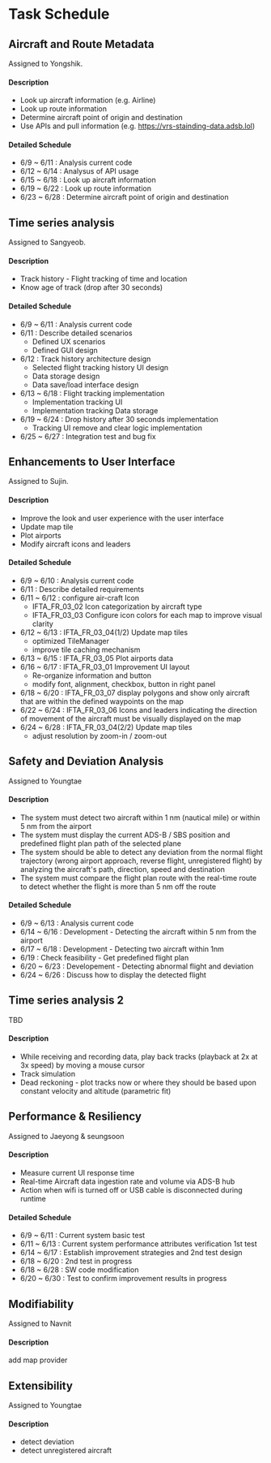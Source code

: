 # Task Schedule



## Aircraft and Route Metadata

Assigned to Yongshik.

#### Description

- Look up aircraft information (e.g. Airline)
- Look up route information
- Determine aircraft point of origin and destination
- Use APIs and pull information (e.g. https://vrs-stainding-data.adsb.lol)

#### Detailed Schedule

- 6/9 ~ 6/11 : Analysis current code
- 6/12 ~ 6/14 : Analysus of API usage
- 6/15 ~ 6/18 : Look up aircraft information
- 6/19 ~ 6/22 : Look up route information
- 6/23 ~ 6/28 : Determine aircraft point of origin and destination

## Time series analysis

Assigned to Sangyeob.

#### Description

- Track history - Flight tracking of time and location
- Know age of track (drop after 30 seconds)

#### Detailed Schedule

- 6/9 ~ 6/11 : Analysis current code
- 6/11 : Describe detailed scenarios
  - Defined UX scenarios
  - Defined GUI design
- 6/12 : Track history architecture design
  - Selected flight tracking history UI design
  - Data storage design
  - Data save/load interface design
- 6/13 ~ 6/18 : Flight tracking implementation
  - Implementation tracking UI
  - Implementation tracking Data storage
- 6/19 ~ 6/24 : Drop history after 30 seconds implementation
  - Tracking UI remove and clear logic implementation
- 6/25 ~ 6/27 : Integration test and bug fix

## Enhancements to User Interface

Assigned to Sujin.

#### Description

- Improve the look and user experience with the user interface
- Update map tile
- Plot airports
- Modify aircraft icons and leaders

#### Detailed Schedule

- 6/9 ~ 6/10 : Analysis current code
- 6/11 : Describe detailed requirements
- 6/11 ~ 6/12 : configure air-craft Icon
  - IFTA_FR_03_02 Icon categorization by aircraft type
  - IFTA_FR_03_03 Configure icon colors for each map to improve visual clarity
- 6/12 ~ 6/13 : IFTA_FR_03_04(1/2) Update map tiles
  - optimized TileManager
  - improve tile caching mechanism
- 6/13 ~ 6/15 : IFTA_FR_03_05 Plot airports data
- 6/16 ~ 6/17 : IFTA_FR_03_01	Improvement UI layout
  - Re-organize information and button
  - modify font, alignment, checkbox, button in right panel
- 6/18 ~ 6/20 : IFTA_FR_03_07 display polygons and show only aircraft that are within the defined waypoints on the map
- 6/22 ~ 6/24 : IFTA_FR_03_06 Icons and leaders indicating the direction of movement of the aircraft must be visually displayed on the map
- 6/24 ~ 6/28 : IFTA_FR_03_04(2/2) Update map tiles
  - adjust resolution by zoom-in / zoom-out

## Safety and Deviation Analysis

Assigned to Youngtae

#### Description

- The system must detect two aircraft within 1 nm (nautical mile) or within 5 nm from the airport
- The system must display the current ADS-B / SBS position and predefined flight plan path of the selected plane
- The system should be able to detect any deviation from the normal flight trajectory (wrong airport approach, reverse flight, unregistered flight) by analyzing the aircraft's path, direction, speed and destination
- The system must compare the flight plan route with the real-time route to detect whether the flight is more than 5 nm off the route

#### Detailed Schedule

- 6/9 ~ 6/13 : Analysis current code
- 6/14 ~ 6/16 : Development - Detecting the aircraft within 5 nm from the airport
- 6/17 ~ 6/18 : Development - Detecting two aircraft within 1nm 
- 6/19 : Check feasibility - Get predefined flight plan
- 6/20 ~ 6/23 : Developement - Detecting abnormal flight and deviation
- 6/24 ~ 6/26 : Discuss how to display the detected flight

## Time series analysis 2

TBD

#### Description

- While receiving and recording data, play back tracks (playback at 2x at 3x speed) by moving a mouse cursor
- Track simulation
- Dead reckoning - plot tracks now or where they should be based upon constant velocity and altitude (parametric fit)



## Performance & Resiliency

Assigned to Jaeyong & seungsoon

#### Description

- Measure current UI response time
- Real-time Aircraft data ingestion rate and volume via ADS-B hub
- Action when wifi is turned off or USB cable is disconnected during runtime

#### Detailed Schedule

- 6/9 ~ 6/11 : Current system basic test
- 6/11 ~ 6/13 : Current system performance attributes verification 1st test
- 6/14 ~ 6/17 : Establish improvement strategies and 2nd test design
- 6/18 ~ 6/20 : 2nd test in progress
- 6/18 ~ 6/28 : SW code modification
- 6/20 ~ 6/30 : Test to confirm improvement results in progress

## Modifiability

Assigned to Navnit

#### Description

add map provider



## Extensibility

Assigned to Youngtae

#### Description

- detect deviation
- detect unregistered aircraft

